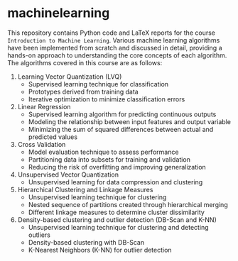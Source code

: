# machinelearning
This repository contains Python code and LaTeX reports for the course `Introduction to Machine Learning`. Various machine learning algorithms have been implemented from scratch and discussed in detail, providing a hands-on approach to understanding the core concepts of each algorithm. The algorithms covered in this course are as follows:

1. Learning Vector Quantization (LVQ)
    + Supervised learning technique for classification
    + Prototypes derived from training data
    + Iterative optimization to minimize classification errors
2. Linear Regression
     - Supervised learning algorithm for predicting continuous outputs
      - Modeling the relationship between input features and output variable
      - Minimizing the sum of squared differences between actual and predicted values
3. Cross Validation
      - Model evaluation technique to assess performance
      - Partitioning data into subsets for training and validation
      - Reducing the risk of overfitting and improving generalization
4. Unsupervised Vector Quantization
      - Unsupervised learning for data compression and clustering
 5. Hierarchical Clustering and Linkage Measures
      - Unsupervised learning technique for clustering
      - Nested sequence of partitions created through hierarchical merging
      - Different linkage measures to determine cluster dissimilarity
6. Density-based clustering and outlier detection (DB-Scan and K-NN)
      - Unsupervised learning technique for clustering and detecting outliers
      - Density-based clustering with DB-Scan
      - K-Nearest Neighbors (K-NN) for outlier detection
